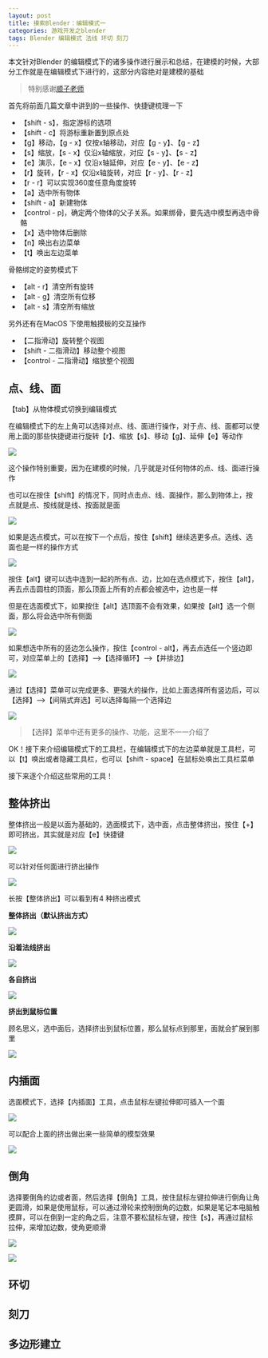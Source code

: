 ```yaml
---
layout: post
title: 摸索Blender：编辑模式一
categories: 游戏开发之blender 
tags: Blender 编辑模式 法线 环切 刻刀 
---
```


本文针对Blender 的编辑模式下的诸多操作进行展示和总结，在建模的时候，大部分工作就是在编辑模式下进行的，这部分内容绝对是建模的基础

>特别感谢[顺子老师](https://space.bilibili.com/38988725)

首先将前面几篇文章中讲到的一些操作、快捷键梳理一下

* 【shift - s】，指定游标的选项
* 【shift - c】将游标重新置到原点处
* 【g】移动，【g - x】仅按x轴移动，对应【g - y】、【g - z】
* 【s】缩放，【s - x】仅沿x轴缩放，对应【s - y】、【s - z】
* 【e】演示，【e - x】仅沿x轴延伸，对应【e - y】、【e - z】
* 【r】旋转，【r - x】仅沿x轴旋转，对应【r - y】、【r - z】
* 【r - r】可以实现360度任意角度旋转
* 【a】选中所有物体
* 【shift - a】新建物体
* 【control - p]，确定两个物体的父子关系。如果绑骨，要先选中模型再选中骨骼
* 【x】选中物体后删除
* 【n】唤出右边菜单
* 【t】唤出左边菜单

骨骼绑定的姿势模式下

* 【alt - r】清空所有旋转
* 【alt - g】清空所有位移
* 【alt - s】清空所有缩放

另外还有在MacOS 下使用触摸板的交互操作

* 【二指滑动】旋转整个视图
* 【shift - 二指滑动】移动整个视图
* 【control - 二指滑动】缩放整个视图

## 点、线、面

【tab】从物体模式切换到编辑模式

在编辑模式下的左上角可以选择对点、线、面进行操作，对于点、线、面都可以使用上面的那些快捷键进行旋转【r】、缩放【s】、移动【g】、延伸【e】等动作

![](../media/image/2019-09-14/01.gif)

这个操作特别重要，因为在建模的时候，几乎就是对任何物体的点、线、面进行操作

也可以在按住【shift】的情况下，同时点击点、线、面操作，那么到物体上，按点就是点、按线就是线、按面就是面

![](../media/image/2019-09-14/02.gif)

如果是选点模式，可以在按下一个点后，按住【shift】继续选更多点。选线、选面也是一样的操作方式

![](../media/image/2019-09-14/03.gif)

按住【alt】键可以选中连到一起的所有点、边，比如在选点模式下，按住【alt】，再去点击圆柱的顶面，那么顶面上所有的点都会被选中，边也是一样

但是在选面模式下，如果按住【alt】选顶面不会有效果，如果按【alt】选一个侧面，那么将会选中所有侧面

![](../media/image/2019-09-14/04.gif)

如果想选中所有的竖边怎么操作，按住【control - alt】，再去点选任一个竖边即可，对应菜单上的【选择】-->【选择循环】-->【并排边】

![](../media/image/2019-09-14/05.gif)

通过【选择】菜单可以完成更多、更强大的操作，比如上面选择所有竖边后，可以【选择】-->【间隔式弃选】可以选择每隔一个选择边

![](../media/image/2019-09-14/06.gif)

>【选择】菜单中还有更多的操作、功能，这里不一一介绍了

OK！接下来介绍编辑模式下的工具栏，在编辑模式下的左边菜单就是工具栏，可以【t】唤出或者隐藏工具栏，也可以【shift - space】在鼠标处唤出工具栏菜单

接下来逐个介绍这些常用的工具！

## 整体挤出

整体挤出一般是以面为基础的，选面模式下，选中面，点击整体挤出，按住【+】即可挤出，其实就是对应【e】快捷键

![](../media/image/2019-09-14/07.gif)

可以针对任何面进行挤出操作

![](../media/image/2019-09-14/08.gif)

长按【整体挤出】可以看到有4 种挤出模式

**整体挤出（默认挤出方式）**

![](../media/image/2019-09-14/09.gif)

**沿着法线挤出**

![](../media/image/2019-09-14/10.gif)

**各自挤出**

![](../media/image/2019-09-14/11.gif)

**挤出到鼠标位置**

顾名思义，选中面后，选择挤出到鼠标位置，那么鼠标点到那里，面就会扩展到那里

![](../media/image/2019-09-14/12.gif)

## 内插面

选面模式下，选择【内插面】工具，点击鼠标左键拉伸即可插入一个面

![](../media/image/2019-09-14/13.gif)

可以配合上面的挤出做出来一些简单的模型效果

![](../media/image/2019-09-14/14.gif)

## 倒角

选择要倒角的边或者面，然后选择【倒角】工具，按住鼠标左键拉伸进行倒角让角更圆滑，如果是使用鼠标，可以通过滑轮来控制倒角的边数，如果是笔记本电脑触摸屏，可以在倒到一定的角之后，注意不要松鼠标左键，按住【s】，再通过鼠标拉伸，来增加边数，使角更顺滑

![](../media/image/2019-09-14/15.gif)

![](../media/image/2019-09-14/16.gif)

## 环切


## 刻刀


## 多边形建立


